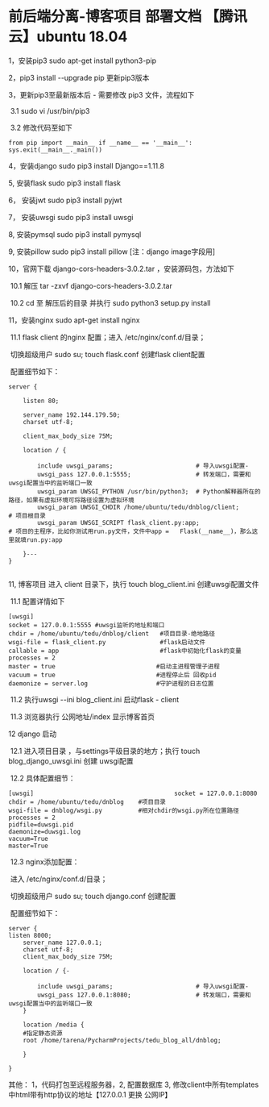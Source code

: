 # 前后端分离-博客项目 部署文档 【腾讯云】ubuntu 18.04

1，安装pip3   sudo apt-get install python3-pip

2，pip3 install --upgrade pip 更新pip3版本

3，更新pip3至最新版本后 -  需要修改 pip3 文件，流程如下

​    3.1   sudo vi /usr/bin/pip3

​    3.2  修改代码至如下

```
from pip import __main__ if __name__ == '__main__': sys.exit(__main__._main())
```

4，安装django  sudo pip3 install Django==1.11.8   

5,   安装flask   sudo  pip3 install flask

6， 安装jwt     sudo pip3 install pyjwt

7， 安装uwsgi  sudo pip3 install uwsgi

8,    安装pymsql   sudo pip3 install pymysql

9,    安装pillow   sudo pip3 install pillow    [注：django image字段用]

10，官网下载  django-cors-headers-3.0.2.tar  ，安装源码包，方法如下

​        10.1  解压  tar -zxvf   django-cors-headers-3.0.2.tar

​        10.2  cd 至 解压后的目录 并执行  sudo python3 setup.py install

11，安装nginx   sudo apt-get install nginx

​		11.1 flask client 的nginx 配置；进入 /etc/nginx/conf.d/目录；

​		切换超级用户 sudo su;  touch flask.conf 创建flask client配置

​		配置细节如下：

```uwsgi
server {

    listen 80; 

    server_name 192.144.179.50;
    charset utf-8;

    client_max_body_size 75M;

    location / {

        include uwsgi_params;                       # 导入uwsgi配置-
        uwsgi_pass 127.0.0.1:5555;                  # 转发端口，需要和uwsgi配置当中的监听端口一致
        uwsgi_param UWSGI_PYTHON /usr/bin/python3;  # Python解释器所在的路径，如果有虚拟环境可将路径设置为虚拟环境
        uwsgi_param UWSGI_CHDIR /home/ubuntu/tedu/dnblog/client;                 # 项目根目录
        uwsgi_param UWSGI_SCRIPT flask_client.py:app;                      # 项目的主程序，比如你测试用run.py文件，文件中app =   Flask(__name__)，那么这里就填run.py:app

    }---
}
				
```



11,  博客项目 进入 client 目录下，执行 touch blog_client.ini  创建uwsgi配置文件

​        11.1 配置详情如下

```uwsgi
[uwsgi]
socket = 127.0.0.1:5555 #uwsgi监听的地址和端口
chdir = /home/ubuntu/tedu/dnblog/client   #项目目录-绝地路径
wsgi-file = flask_client.py				  #flask启动文件
callable = app 			                  #flask中初始化flask的变量
processes = 2
master = true							 #启动主进程管理子进程
vacuum = true							 #进程停止后 回收pid
daemonize = server.log 					 #守护进程的日志位置
```

​		11.2 执行uwsgi  --ini  blog_client.ini  启动flask - client

​		11.3 浏览器执行 公网地址/index 显示博客首页

12  django 启动

​	12.1   进入项目目录 ，与settings平级目录的地方；执行 touch blog_django_uwsgi.ini  创建 uwsgi配置

​	12.2   具体配置细节：

```uwsgi
[uwsgi]                                       socket = 127.0.0.1:8080
chdir = /home/ubuntu/tedu/dnblog    #项目目录
wsgi-file = dnblog/wsgi.py			#相对chdir的wsgi.py所在位置路径
processes = 2
pidfile=duwsgi.pid
daemonize=duwsgi.log
vacuum=True
master=True

```

​	12.3  nginx添加配置：	

​		进入 /etc/nginx/conf.d/目录；

​		切换超级用户 sudo su;  touch django.conf 创建配置

​		配置细节如下：

```uwsgi
server {                                                                                                                         listen 8000;
    server_name 127.0.0.1;
    charset utf-8;
    client_max_body_size 75M;

    location / {-

        include uwsgi_params;                       # 导入uwsgi配置- 
        uwsgi_pass 127.0.0.1:8080;                  # 转发端口，需要和uwsgi配置当中的监听端口一致
    }

    location /media {
	#指定静态资源
	root /home/tarena/PycharmProjects/tedu_blog_all/dnblog;

    }   

}

```



其他：  1，代码打包至远程服务器，2,	配置数据库 3,	修改client中所有templates中html带有http协议的地址【127.0.0.1 更换 公网IP】

​              